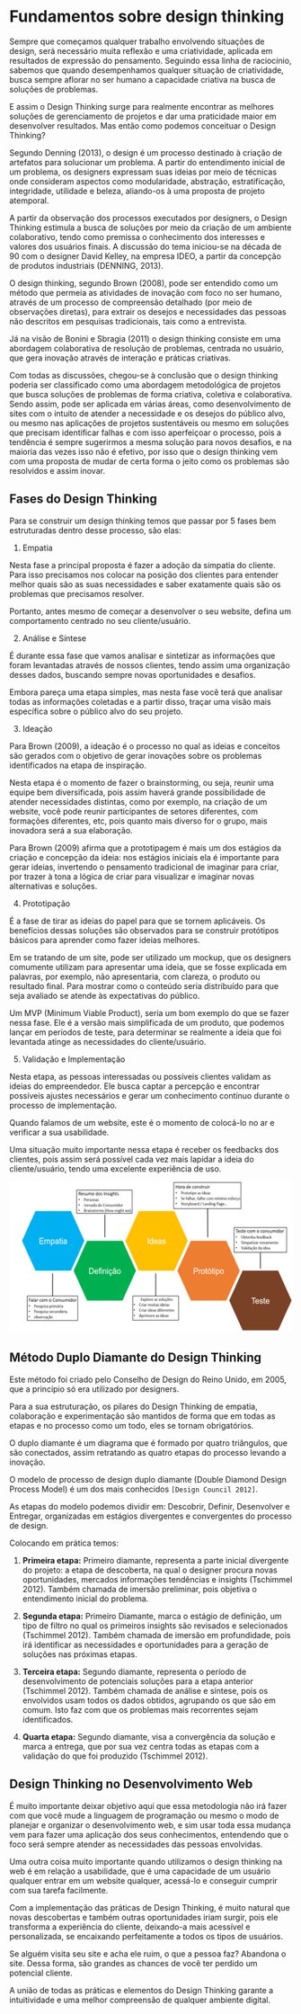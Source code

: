 # Fundamentos sobre design thinking

Sempre que começamos qualquer trabalho envolvendo situações de design, será necessário muita reflexão e uma criatividade, aplicada em resultados de expressão do pensamento. Seguindo essa linha de raciocínio, sabemos que quando desempenhamos qualquer situação de criatividade, busca sempre aflorar no ser humano a capacidade criativa na busca de soluções de problemas.

E assim o Design Thinking surge para realmente encontrar as melhores soluções de gerenciamento de projetos e dar uma praticidade maior em desenvolver resultados. Mas então como podemos conceituar o Design Thinking?

Segundo Denning (2013), o design é um processo destinado à criação de artefatos para solucionar um problema. A partir do entendimento inicial de um problema, os designers expressam suas ideias por meio de técnicas onde consideram aspectos como modularidade, abstração, estratificação, integridade, utilidade e beleza, aliando-os à uma proposta de projeto atemporal.

A partir da observação dos processos executados por designers, o Design Thinking estimula a busca de soluções por meio da criação de um ambiente colaborativo, tendo como premissa o conhecimento dos interesses e valores dos usuários finais. A discussão do tema iniciou-se na década de 90 com o designer David Kelley, na empresa IDEO, a partir da concepção de produtos industriais (DENNING, 2013).

O design thinking, segundo Brown (2008), pode ser entendido como um método que permeia as atividades de inovação com foco no ser humano, através de um processo de compreensão detalhado (por meio de observações diretas), para extrair os desejos e necessidades das pessoas não descritos em pesquisas tradicionais, tais como a entrevista.

Já na visão de Bonini e Sbragia (2011) o design thinking consiste em uma abordagem colaborativa de resolução de problemas, centrada no usuário, que gera inovação através de interação e práticas criativas.

Com todas as discussões, chegou-se à conclusão que o design thinking poderia ser classificado como uma abordagem metodológica de projetos que busca soluções de problemas de forma criativa, coletiva e colaborativa. Sendo assim, pode ser aplicada em várias áreas, como desenvolvimento de sites com o intuito de atender a necessidade e os desejos do público alvo, ou mesmo nas aplicações de projetos sustentáveis ou mesmo em soluções que precisam identificar falhas e com isso aperfeiçoar o processo, pois a tendência é sempre sugerirmos a mesma solução para novos desafios, e na maioria das vezes isso não é efetivo, por isso que o design thinking vem com uma proposta de mudar de certa forma o jeito como os problemas são resolvidos e assim inovar.

## Fases do Design Thinking

Para se construir um design thinking temos que passar por 5 fases bem estruturadas dentro desse processo, são elas:

1) Empatia

Nesta fase a principal proposta é fazer a adoção da simpatia do cliente. Para isso precisamos nos colocar na posição dos clientes para entender melhor quais são as suas necessidades e saber exatamente quais são os problemas que precisamos resolver.

Portanto, antes mesmo de começar a desenvolver o seu website, defina um comportamento centrado no seu cliente/usuário.

2) Análise e Síntese

É durante essa fase que vamos analisar e sintetizar as informações que foram levantadas através de nossos clientes, tendo assim uma organização desses dados, buscando sempre novas oportunidades e desafios.

Embora pareça uma etapa simples, mas nesta fase você terá que analisar todas as informações coletadas e a partir disso, traçar uma visão mais específica sobre o público alvo do seu projeto.

3) Ideação

Para Brown (2009), a ideação é o processo no qual as ideias e conceitos são gerados com o objetivo de gerar inovações sobre os problemas identificados na etapa de inspiração.

Nesta etapa é o momento de fazer o brainstorming, ou seja, reunir uma equipe bem diversificada, pois assim haverá grande possibilidade de atender necessidades distintas, como por exemplo, na criação de um website, você pode reunir participantes de setores diferentes, com formações diferentes, etc, pois quanto mais diverso for o grupo, mais inovadora será a sua elaboração.

Para Brown (2009) afirma que a prototipagem é mais um dos estágios da criação e concepção da ideia: nos estágios iniciais ela é importante para gerar ideias, invertendo o pensamento tradicional de imaginar para criar, por trazer à tona a lógica de criar para visualizar e imaginar novas alternativas e soluções.

4) Prototipação

É a fase de tirar as ideias do papel para que se tornem aplicáveis. Os benefícios dessas soluções são observados para se construir protótipos básicos para aprender como fazer ideias melhores.

Em se tratando de um site, pode ser utilizado um mockup, que os designers comumente utilizam para apresentar uma ideia, que se fosse explicada em palavras, por exemplo, não apresentaria, com clareza, o produto ou resultado final. Para mostrar como o conteúdo seria distribuído para que seja avaliado se atende às expectativas do público.

Um MVP (Minimum Viable Product), seria um bom exemplo do que se fazer nessa fase. Ele é a versão mais simplificada de um produto, que podemos lançar em períodos de teste, para determinar se realmente a ideia que foi levantada atinge as necessidades do cliente/usuário.

5) Validação e Implementação

Nesta etapa, as pessoas interessadas ou possíveis clientes validam as ideias do empreendedor. Ele busca captar a percepção e encontrar possíveis ajustes necessários e gerar um conhecimento contínuo durante o processo de implementação.

Quando falamos de um website, este é o momento de colocá-lo no ar e verificar a sua usabilidade.

Uma situação muito importante nessa etapa é receber os feedbacks dos clientes, pois assim será possível cada vez mais lapidar a ideia do cliente/usuário, tendo uma excelente experiência de uso.

![img01](./assets/cs01-01.png)

## Método Duplo Diamante do Design Thinking

Este método foi criado pelo Conselho de Design do Reino Unido, em 2005, que a princípio só era utilizado por designers.

Para a sua estruturação, os pilares do Design Thinking de empatia, colaboração e experimentação são mantidos de forma que em todas as etapas e no processo como um todo, eles se tornam obrigatórios.

O duplo diamante é um diagrama que é formado por quatro triângulos, que são conectados, assim retratando as quatro etapas do processo levando a inovação.

O modelo de processo de design duplo diamante (Double Diamond Design Process Model) é um dos mais conhecidos `[Design Council 2012]`.

As etapas do modelo podemos dividir em: Descobrir, Definir, Desenvolver e Entregar, organizadas em estágios divergentes e convergentes do processo de design.

Colocando em prática temos:

1) **Primeira etapa:** Primeiro diamante, representa a parte inicial divergente do projeto: a etapa de descoberta, na qual o designer procura novas oportunidades, mercados informações tendências e insights (Tschimmel 2012). Também chamada de imersão preliminar, pois objetiva o entendimento inicial do problema.

2) **Segunda etapa:** Primeiro Diamante, marca o estágio de definição, um tipo de filtro no qual os primeiros insights são revisados e selecionados (Tschimmel 2012). Também chamada de imersão em profundidade, pois irá identificar as necessidades e oportunidades para a geração de soluções nas próximas etapas.

3) **Terceira etapa:** Segundo diamante, representa o período de desenvolvimento de potenciais soluções para a etapa anterior (Tschimmel 2012). Também chamada de análise e síntese, pois os envolvidos usam todos os dados obtidos, agrupando os que são em comum. Isto faz com que os problemas mais recorrentes sejam identificados.

4) **Quarta etapa:** Segundo diamante, visa a convergência da solução e marca a entrega, que por sua vez centra todas as etapas com a validação do que foi produzido (Tschimmel 2012).

## Design Thinking no Desenvolvimento Web

É muito importante deixar objetivo aqui que essa metodologia não irá fazer com que você mude a linguagem de programação ou mesmo o modo de planejar e organizar o desenvolvimento web, e sim usar toda essa mudança vem para fazer uma aplicação dos seus conhecimentos, entendendo que o foco será sempre atender as necessidades das pessoas envolvidas.

Uma outra coisa muito importante quando utilizamos o design thinking na web é em relação a usabilidade, que é uma capacidade de um usuário qualquer entrar em um website qualquer, acessá-lo e conseguir cumprir com sua tarefa facilmente.

Com a implementação das práticas de Design Thinking, é muito natural que novas descobertas e também outras oportunidades iriam surgir, pois ele transforma a experiência do cliente, deixando-a mais acessível e personalizada, se encaixando perfeitamente a todos os tipos de usuários.

Se alguém visita seu site e acha ele ruim, o que a pessoa faz? Abandona o site. Dessa forma, são grandes as chances de você ter perdido um potencial cliente.

A união de todas as práticas e elementos do Design Thinking garante a intuitividade e uma melhor compreensão de qualquer ambiente digital.
